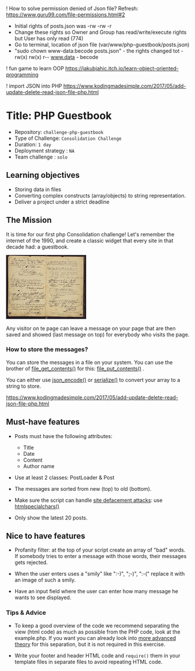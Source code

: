 ! How to solve permission denied of Json file?
Refresh: https://www.guru99.com/file-permissions.html#2
- Initial rights of posts.json was -rw -rw -r
- Change these rights so Owner and Group has read/write/execute rights but User has only read (774)
- Go to terminal, location of json file (var/www/php-guestbook/posts.json)
- "sudo chown www-data:becode posts.json" - the rights changed tot -rw(x) rw(x) r-- www.data - becode

! fun game to learn OOP
https://jakubjahic.itch.io/learn-object-oriented-programming

! import JSON into PHP
https://www.kodingmadesimple.com/2017/05/add-update-delete-read-json-file-php.html

# Title: PHP Guestbook

- Repository: `challenge-php-guestbook`
- Type of Challenge: `Consolidation Challenge`
- Duration: `1 day`
- Deployment strategy : `NA`
- Team challenge : `solo`

## Learning objectives
- Storing data in files
- Converting complex constructs (array/objects) to string representation.
- Deliver a project under a strict deadline

## The Mission
It is time for our first php Consolidation challenge!
Let's remember the internet of the 1990, and create a classic widget that every site in that decade had: a guestbook. 

![guestbook.jpg](guestbook.jpg)

Any visitor on te page can leave a message on your page that are then saved and showed (last message on top) for everybody who visits the page.

### How to store the messages?
You can store the messages in a file on your system. You can use the brother of [file_get_contents()](https://php.net/file_get_contents) for this: [file_put_contents()](https://php.net/file_put_contents) .

You can either use [json_encode()](https://php.net/json_encode) or [serialize()](https://php.net/serialize) to convert your array to a string to store.

https://www.kodingmadesimple.com/2017/05/add-update-delete-read-json-file-php.html

## Must-have features
- Posts must have the following attributes:
    * Title
    * Date
    * Content
    * Author name
    
- Use at least 2 classes: PostLoader & Post
- The messages are sorted from new (top) to old (bottom).
- Make sure the script can handle [site defacement attacks](https://en.wikipedia.org/wiki/Website_defacement): use [htmlspecialchars()](https://www.php.net/htmlspecialchars)
- Only show the latest 20 posts.

## Nice to have features
- Profanity filter: at the top of your script create an array of "bad" words. If somebody tries to enter a message with those words, their messages gets rejected.

- When the user enters uses a "smily" like ":-)", ";-)", ":-(" replace it with an image of such a smily.

- Have an input field where the user can enter how many message he wants to see displayed.

### Tips & Advice
- To keep a good overview of the code we recommend separating the view (html code) as much as possible from the PHP code, look at the example.php.
If you want you can already look into [more advanced theory](https://nl.wikipedia.org/wiki/Model-view-controller-model) for this separation, but it is not required in this exercise.

- Write your footer and header HTML code and `require()` them in your template files in separate files to avoid repeating HTML code.
